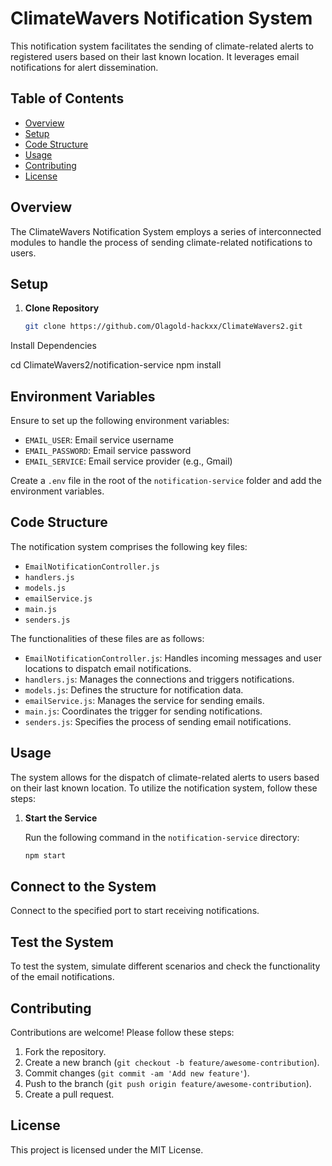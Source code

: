 # ClimateWavers Notification System

This notification system facilitates the sending of climate-related alerts to registered users based on their last known location. It leverages email notifications for alert dissemination.

## Table of Contents

- [Overview](#overview)
- [Setup](#setup)
- [Code Structure](#code-structure)
- [Usage](#usage)
- [Contributing](#contributing)
- [License](#license)

## Overview

The ClimateWavers Notification System employs a series of interconnected modules to handle the process of sending climate-related notifications to users.

## Setup

1. **Clone Repository**

   ```bash
   git clone https://github.com/Olagold-hackxx/ClimateWavers2.git

Install Dependencies

cd ClimateWavers2/notification-service
npm install

## Environment Variables

Ensure to set up the following environment variables:

- `EMAIL_USER`: Email service username
- `EMAIL_PASSWORD`: Email service password
- `EMAIL_SERVICE`: Email service provider (e.g., Gmail)

Create a `.env` file in the root of the `notification-service` folder and add the environment variables.

## Code Structure

The notification system comprises the following key files:

- `EmailNotificationController.js`
- `handlers.js`
- `models.js`
- `emailService.js`
- `main.js`
- `senders.js`

The functionalities of these files are as follows:

- `EmailNotificationController.js`: Handles incoming messages and user locations to dispatch email notifications.
- `handlers.js`: Manages the connections and triggers notifications.
- `models.js`: Defines the structure for notification data.
- `emailService.js`: Manages the service for sending emails.
- `main.js`: Coordinates the trigger for sending notifications.
- `senders.js`: Specifies the process of sending email notifications.

## Usage

The system allows for the dispatch of climate-related alerts to users based on their last known location. To utilize the notification system, follow these steps:

1. **Start the Service**

   Run the following command in the `notification-service` directory:

   ```bash
   npm start

## Connect to the System

Connect to the specified port to start receiving notifications.

## Test the System

To test the system, simulate different scenarios and check the functionality of the email notifications.

## Contributing

Contributions are welcome! Please follow these steps:

1. Fork the repository.
2. Create a new branch (`git checkout -b feature/awesome-contribution`).
3. Commit changes (`git commit -am 'Add new feature'`).
4. Push to the branch (`git push origin feature/awesome-contribution`).
5. Create a pull request.

## License

This project is licensed under the MIT License.

